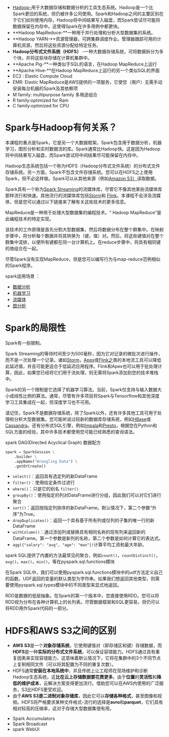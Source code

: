 - [Hadoop-](https://hadoop.apache.org/)用于大数据存储和数据分析的工具生态系统。Hadoop是一个比Spark更旧的系统，但仍被许多公司使用。Spark和Hadoop之间的主要区别在于它们如何使用内存。Hadoop将中间结果写入磁盘，而Spark尝试尽可能将数据保留在内存中。这使得Spark在许多用例中都更快。
- **Hadoop MapReduce-**一种用于并行处理和分析大型数据集的系统。
- **Hadoop YARN-**资源管理器，可跨集群调度作业。管理器跟踪可用的计算机资源，然后将这些资源分配给特定任务。
- **Hadoop分布式文件系统（HDFS）** -一种大数据存储系统，可将数据拆分为多个块，并将这些块存储在计算机集群中。
- **Apache Pig-**一种类似于SQL的语言，在Hadoop MapReduce上运行
- **Apache Hive-**在Hadoop MapReduce上运行的另一个类似SQL的界面
- EC2 : Elastic Compute Cloud
- EMR: Elastic MapReduce是AWS提供的一项服务，它使您（用户）无需手动安装每台机器的Spark及其依赖项
- M family: multipurpose family 多用途组合
- R family:optimized for Ram
- C family:optimized for CPU

# Spark与Hadoop有何关系？

本课程的重点是Spark，它是另一个大数据框架。Spark包含用于数据分析，机器学习，图形分析和实时数据流的库。Spark通常比Hadoop快。这是因为Hadoop将中间结果写入磁盘，而Spark尝试将中间结果尽可能保留在内存中。

Hadoop生态系统包括一个称为HDFS（Hadoop分布式文件系统）的分布式文件存储系统。另一方面，Spark不包含文件存储系统。您可以在HDFS之上使用Spark，但不必这样做。Spark可以从其他来源（例如[Amazon S3）](https://aws.amazon.com/s3/)读取数据。

Spark具有一个称为[Spark Streaming](https://spark.apache.org/docs/latest/streaming-programming-guide.html)的流媒体库，尽管它不像其他某些流媒体库那样流行和快速。其他流行的流媒体库包括[Storm](http://storm.apache.org/)和 [Flink](https://flink.apache.org/)。本课程不会涉及流媒体，但是您可以通过以下链接来了解有关这些技术的更多信息。





MapReduce是一种用于处理大型数据集的编程技术。“ Hadoop MapReduce”是此编程技术的特定实现。

该技术的工作原理是首先分割大型数据集，然后将数据分布在整个群集中。在映射步骤中，将分析每个数据并将其转换为（键，值）对。然后，将这些键值对在整个群集中混排，以便所有键都在同一台计算机上。在reduce步骤中，将具有相同键的值组合在一起。

尽管Spark没有实现MapReduce，但是您可以编写行为与map-reduce范例相似的Spark程序。



spark适用场景 ：

- [数据分析](http://spark.apache.org/sql/)
- [机器学习](http://spark.apache.org/mllib/)
- [流媒体](http://spark.apache.org/streaming/)
- [图分析](http://spark.apache.org/graphx/)

# Spark的局限性

Spark有一些限制。

Spark Streaming的等待时间至少为500毫秒，因为它对记录的微批次进行操作，而不是一次处理一个记录。诸如[Storm](http://storm.apache.org/)，[Apex](https://apex.apache.org/)或[Flink之](https://flink.apache.org/)类的本地流工具可以降低此延迟值，并且可能更适合于低延迟应用程序。Flink和Apex也可以用于批处理计算，因此，如果您已经将它们用于流处理，则无需将Spark添加到您的技术堆栈中。

Spark的另一个限制是它选择了机器学习算法。当前，Spark仅支持与输入数据大小成线性比例的算法。通常，尽管有许多项目将Spark与Tensorflow和其他深度学习工具集成在一起，但深度学习也不可用。





请记住，Spark不是数据存储系统，除了Spark以外，还有许多其他工具可用于处理和分析大型数据集。您可能听说过较新的数据库存储系统，例如[HBase](https://hbase.apache.org/)或[Cassandra](http://cassandra.apache.org/)。还有分布式SQL引擎，例如[Impala](https://impala.apache.org/)和[Presto](https://prestodb.io/)，根据您在Python和SQL方面的经验，其中许多技术都使用您可能已经熟悉的查询语法。



spark DAG(Directed Acyclical Graph) 数据配方

```python
spark = SparkSession \
    .builder \
    .appName("Wrangling Data") \
    .getOrCreate()
```

- `select()`：返回具有选定列的新DataFrame
- `filter()`：使用给定条件过滤行
- `where()`：只是它的别名 `filter()`
- `groupBy()`：使用指定的列对DataFrame进行分组，因此我们可以对它们进行聚合
- `sort()`：返回按指定列排序的新DataFrame。默认情况下，第二个参数“升序”为True。
- `dropDuplicates()`：返回一个具有基于所有列或仅列的子集的唯一行的新DataFrame
- `withColumn()`：通过添加列或替换具有相同名称的现有列来返回新的DataFrame。第一个参数是新列的名称，第二个参数是如何计算它的表达式。
- `agg({"salary": "avg", "age": "max"})`计算平均工资和最大年龄。

spark SQL提供了内置的方法最常见的聚合，例如`count()`，`countDistinct()`，`avg()`，`max()`，`min()`，等在pyspark.sql.functions模块

在Spark SQL中，我们可以使用pyspark.sql.functions模块中的udf方法定义自己的函数。UDF返回的变量的默认类型为字符串。如果我们想返回其他类型，则需要使用pyspark.sql.types模块中的不同类型来显式地返回。

RDD是数据的低层抽象。在Spark的第一个版本中，您直接使用RDD。您可以将RDD视为分布在各种计算机上的长列表。尽管数据框架和SQL更容易，但仍可以将RDD用作Spark代码的一部分。

# HDFS和AWS S3之间的区别

- **AWS S3**是一个**对象存储系统**，它使用键值对（即存储区和键）存储数据，而**HDFS**是一种**实际的分布式文件系统**，可以保证容错能力。HDFS通过具有重复因素来实现容错能力，这意味着默认情况下，它将在集群中的3个不同节点上复制相同文件（可以将其配置为不同的重复次数）。
- HDFS通常**安装在本地系统中**，并且传统上让工程师在现场维护和诊断Hadoop生态系统，这**比在云上存储数据要花费更多**。由于**位置**的**灵活性**和**降低的维护成本**，云解决方案变得更加流行。借助您可以在AWS内使用的广泛服务，S3比HDFS更受欢迎。
- 由于**AWS S3是二进制对象存储库**，因此它可以**存储各种格式**，甚至图像和视频。HDFS将严格要求某种文件格式-流行的选择是**avro**和**parquet**，它们具有相对较高的压缩率，这对于存储大型数据集很有用。





* Spark Accumulators
* Spark Broadcast
* spark WebUI
